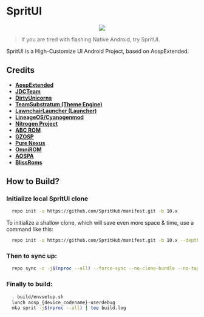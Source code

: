 # SpritUI

<p align="center">
<img src="https://s1.ax1x.com/2020/07/17/UsWFGn.png" > 
</p>

> If you are tired with flashing Native Android, try SpritUI.

SpritUI is a High-Customize UI Android Project, based on AospExtended.

## Credits
* [**AospExtended**](https://github.com/AospExtended)
* [**JDCTeam**](https://github.com/AOSP-JF-MM)
* [**DirtyUnicorns**](https://github.com/DirtyUnicorns)
* [**TeamSubstratum (Theme Engine)**](https://github.com/Substratum)
* [**LawnchairLauncher (Launcher)**](https://github.com/LawnchairLauncher)
* [**LineageOS/Cyanogenmod**](https://github.com/LineageOS)
* [**Nitrogen Project**](https://github.com/nitrogen-project)
* [**ABC ROM**](https://github.com/ezio84)
* [**GZOSP**](https://github.com/GZOSP)
* [**Pure Nexus**](https://github.com/PureNexusProject)
* [**OmniROM**](https://github.com/omnirom/)
* [**AOSPA**](https://github.com/aospa/)
* [**BlissRoms**](https://github.com/BlissRoms)

## How to Build?

### Initialize local SpritUI clone

```bash
  repo init -u https://github.com/SpritHub/manifest.git -b 10.x
```
To initialize a shallow clone, which will save even more space & time, use a command like this:

```bash
  repo init -u https://github.com/SpritHub/manifest.git -b 10.x --depth=1
```
  
### Then to sync up:

```bash
  repo sync -c -j$(nproc --all) --force-sync --no-clone-bundle --no-tags
```
### Finally to build:

```bash
  . build/envsetup.sh
  lunch aosp_{device_codename}-userdebug
  mka sprit -j$(nproc --all) | tee build.log
```
